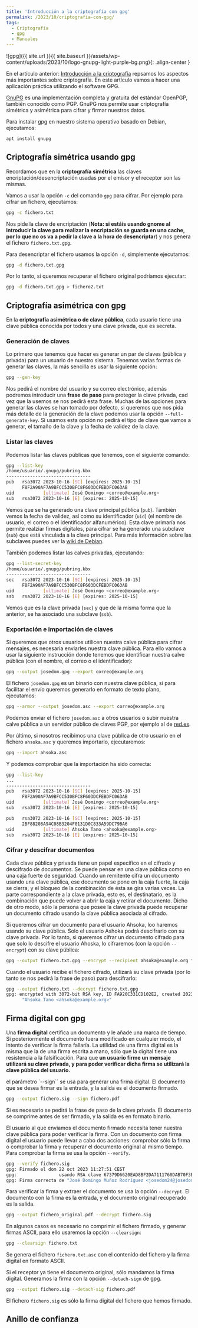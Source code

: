 ```yaml
---
title: 'Introducción a la criptografía con gpg'
permalink: /2023/10/criptografia-con-gpg/
tags:
  - Criptografía
  - gpg
  - Manuales
---
```


![gpg]({{ site.url }}{{ site.baseurl }}/assets/wp-content/uploads/2023/10/logo-gnupg-light-purple-bg.png){: .align-center }

En el artículo anterior: [Introducción a la criptografía](https://www.josedomingo.org/pledin/2023/10/introduccion-criptografia/) repsamos los aspectos más importantes sobre criptografía. En este artículo vamos a hacer una aplicación práctica utilizando el software GPG.

[GnuPG](https://www.gnupg.org/) es una implementación completa y gratuita del estándar OpenPGP, también conocido como PGP. GnuPG nos permite usar criptografía simétrica y asimétrica para cifrar y firmar nuestros datos.

Para instalar gpg en nuestro sistema operativo basado en Debian, ejecutamos:

```bash
apt install gnupg
```

## Criptografía simétrica usando gpg

Recordamos que en la **criptografía simétrica** las claves encriptación/desencriptación usadas por el emisor y el receptor son las mismas.

Vamos a usar la opción `-c` del comando `gpg` para cifrar. Por ejemplo para cifrar un fichero, ejecutamos:

```bash
gpg -c fichero.txt
```

Nos pide la clave de encriptación (**Nota: si estáis usando gnome al introducir la clave para realizar la encriptación se guarda en una cache, por lo que no os va a pedir la clave a la hora de desencriptar**) y nos genera el fichero `fichero.txt.gpg`.

Para desencriptar el fichero usamos la opción `-d`, simplemente ejecutamos:

```bash
gpg -d fichero.txt.gpg
```

Por lo tanto, si queremos recuperar el fichero original podríamos ejecutar:

```bash
gpg -d fichero.txt.gpg > fichero2.txt
```

## Criptografía asimétrica con gpg

En la **criptografía asimétrica o de clave pública**, cada usuario tiene una clave pública conocida por todos y una clave privada, que es secreta.

### Generación de claves

Lo primero que tenemos que hacer es generar un par de claves (pública y privada) para un usuario de nuestro sistema. Tenemos varias formas de generar las claves, la más sencilla es usar la siguiente opción:

```bash
gpg --gen-key
```

Nos pedirá el nombre del usuario y su correo electrónico, además podremos introducir una **frase de paso** para proteger la clave privada, cad vez que la usemos se nos pedirá esta frase.
Muchas de las opciones para generar las claves se han tomado por defecto, si queremos que nos pida más detalle de la generación de la clave podemos usar la opción `--full-generate-key`. Si usamos esta opción no pedirá el tipo de clave que vamos a generar, el tamaño de la clave y la fecha de validez de la clave.

### Listar las claves

Podemos listar las claves públicas que tenemos, con el siguiente comando:

```bash
gpg --list-key
/home/usuario/.gnupg/pubring.kbx
--------------------------------
pub   rsa3072 2023-10-16 [SC] [expires: 2025-10-15]
      F8F2A90AF7A9BFCC530BFC8F603DCFEBDFC063AB
uid           [ultimate] José Domingo <correo@example.org>
sub   rsa3072 2023-10-16 [E] [expires: 2025-10-15]
```

Vemos que se ha generado una clave principal pública (`pub`). También vemos la fecha de validez, así como su identificador (`uid`) (el nombre de usuario, el correo o el identificador alfanumérico). Esta clave primaría nos permite realziar firmas digitales, para cifrar se ha generado una subclave (`sub`) que está vinculada a la clave principal. Para más información sobre las subclaves puedes ver la [wiki de Debian](https://wiki.debian.org/Subkeys).

También podemos listar las calves privadas, ejecutando:

```bash
gpg --list-secret-key
/home/usuario/.gnupg/pubring.kbx
--------------------------------
sec   rsa3072 2023-10-16 [SC] [expires: 2025-10-15]
      F8F2A90AF7A9BFCC530BFC8F603DCFEBDFC063AB
uid           [ultimate] José Domingo <correo@example.org>
ssb   rsa3072 2023-10-16 [E] [expires: 2025-10-15]
```

Vemos que es la clave privada (`sec`) y que de la misma forma que la anterior, se ha asociado una subclave (`ssb`).

### Exportación e importación de claves

Si queremos que otros usuarios utilicen nuestra calve pública para cifrar mensajes, es necesaria enviarles nuestra clave pública. Para ello vamos a usar la siguiente instrucción donde tenemos que identificar nuestra calve pública (con el nombre, el correo o el identificador):

```bash
gpg --output josedom.gpg --export correo@example.org
```

El fichero `josedom.gpg` es un binario con nuestra clave pública, si para facilitar el envío queremos generarlo en formato de texto plano, ejecutamos:

```bash
gpg --armor --output josedom.asc --export correo@example.org
```

Podemos enviar el fichero `josedom.asc` a otros usuarios o subir nuestra calve pública a un servidor público de claves PGP, por ejemplo al de [red.es](https://www.rediris.es/servicios/identidad/pgp/index.html.es).

Por último, si nosotros recibimos una clave pública de otro usuario en el fichero `ahsoka.asc` y queremos importarlo, ejecutaremos:

```bash
gpg --import ahsoka.asc
```

Y podemos comprobar que la importación ha sido correcta:

```bash
gpg --list-key
...
--------------------------------
pub   rsa3072 2023-10-16 [SC] [expires: 2025-10-15]
      F8F2A90AF7A9BFCC530BFC8F603DCFEBDFC063AB
uid           [ultimate] José Domingo <correo@example.org>
sub   rsa3072 2023-10-16 [E] [expires: 2025-10-15]

pub   rsa3072 2023-10-16 [SC] [expires: 2025-10-15]
      2BF88208A94C08B3204F0131D0C833A59DC79BA6
uid           [ultimate] Ahsoka Tano <ahsoka@example.org>
sub   rsa3072 2023-10-16 [E] [expires: 2025-10-15]
```

### Cifrar y descifrar documentos

Cada clave pública y privada tiene un papel específico en el cifrado y descifrado de documentos. Se puede pensar en una clave pública como en una caja fuerte de seguridad. Cuando un remitente cifra un documento usando una clave pública, ese documento se pone en la caja fuerte, la caja se cierra, y el bloqueo de la combinación de ésta se gira varias veces. La parte correspondiente a la clave privada, esto es, el destinatario, es la combinación que puede volver a abrir la caja y retirar el documento. Dicho de otro modo, sólo la persona que posee la clave privada puede recuperar un documento cifrado usando la clave pública asociada al cifrado.

Si queremos cifrar un documento para el usuario Ahsoka, loo haremos usando su clave pública. Solo el usuario Ashoka podrá descifrarlo con su clave privada. Por lo tanto, si queremos cifrar un documento cifrado para que solo lo descifre el usuario Ahoska, lo cifraremos (con la opción `--encrypt`) con su clave pública:

```bash
gpg --output fichero.txt.gpg --encrypt --recipient ahsoka@example.org fichero.txt 
```

Cuando el usuario recibe el fichero cifrado, utilizará su clave privada (por lo tanto se nos pedirá la frase de paso) para descifrarlo:

```bash
gpg --output fichero.txt --decrypt fichero.txt.gpg 
gpg: encrypted with 3072-bit RSA key, ID FA920C331CD102E2, created 2023-10-16
      "Ahsoka Tano <ahsoka@example.org>"
```
## Firma digital con gpg

Una **firma digital** certifica un documento y le añade una marca de tiempo. Si posteriormente el documento fuera modificado en cualquier modo, el intento de verificar la firma fallaría. La utilidad de una firma digital es la misma que la de una firma escrita a mano, sólo que la digital tiene una resistencia a la falsificación. Para que **un usuario firme un mensaje utilizará su clave privada, y para poder verificar dicha firma se utilizará la clave pública del usuario.**

el parámetro `--sign`` se usa para generar una firma digital. El documento que se desea firmar es la entrada, y la salida es el documento firmado. 

```bash
gpg --output fichero.sig --sign fichero.pdf
```
Si es necesario se pedirá la frase de paso de la clave privada. El documento se comprime antes de ser firmado, y la salida es en formato binario.

El usuario al que enviamos el documento firmado necesita tener nuestra clave pública para poder verificar la firma. Con un documento con firma digital el usuario puede llevar a cabo dos acciones: comprobar sólo la firma o comprobar la firma y recuperar el documento original al mismo tiempo. Para comprobar la firma se usa la opción `--verify`. 

```bash
gpg --verify fichero.sig
gpg: Firmado el dom 22 oct 2023 11:27:51 CEST
gpg:                usando RSA clave 67379D6620EAD8BF2DA7111760DAB70F3B298B8C
gpg: Firma correcta de "José Domingo Muñoz Rodríguez <josedom24@josedomingo.org>" [absoluta]
```
Para verificar la firma y extraer el documento se usa la opción `--decrypt`. El documento con la firma es la entrada, y el documento original recuperado es la salida.

```bash
gpg --output fichero_original.pdf --decrypt fichero.sig
```

En algunos casos es necesario no comprimir el fichero firmado, y generar firmas ASCII, para ello usaremos la opción `--clearsign`:

```bash
gpg --clearsign fichero.txt
```

Se genera el fichero `fichero.txt.asc` con el contenido del fichero y la firma digital en formato ASCII.

Si el receptor ya tiene el documento original, sólo mandamos la firma digital. Generamos la firma con la opción `--detach-sign` de gpg.

```bash
gpg --output fichero.sig --detach-sig fichero.pdf
```

El fichero `fichero.sig` es sólo la firma digital del fichero que hemos firmado.

## Anillo de confianza

 


